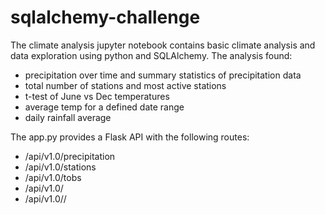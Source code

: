# sqlalchemy-challenge
The climate analysis jupyter notebook contains basic climate analysis and data exploration using python and SQLAlchemy. The analysis found:
- precipitation over time and summary statistics of precipitation data
- total number of stations and most active stations
- t-test of June vs Dec temperatures
- average temp for a defined date range
- daily rainfall average

The app.py provides a Flask API with the following routes:
- /api/v1.0/precipitation
- /api/v1.0/stations
- /api/v1.0/tobs
- /api/v1.0/<start>
- /api/v1.0/<start>/<end>
